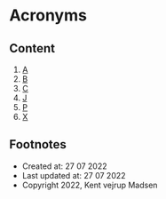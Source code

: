 # Acronyms
## Content
1. [A](acronyms/A.md)
2. [B](acronyms/B.md)
3. [C](acronyms/C.md)
4. [J](acronyms/J.md)
5. [P](acronyms/P.md)
6. [X](acronyms/X.md)


## Footnotes
* Created at: 27 07 2022
* Last updated at: 27 07 2022
* Copyright 2022, Kent vejrup Madsen
